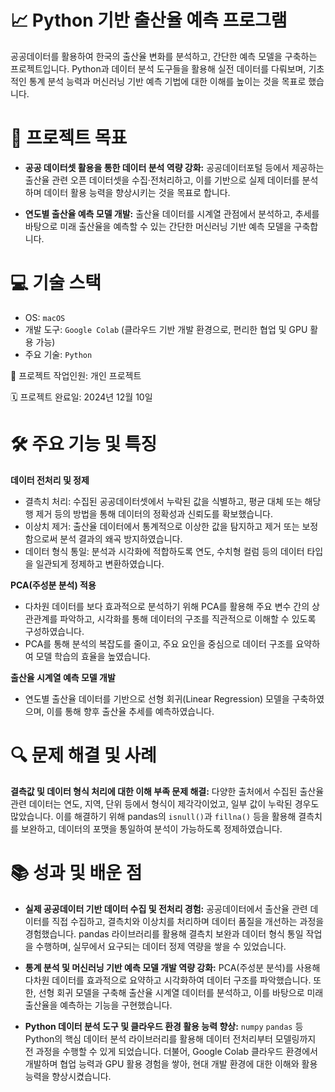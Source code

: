 # 📈 Python 기반 출산율 예측 프로그램
공공데이터를 활용하여 한국의 출산율 변화를 분석하고, 간단한 예측 모델을 구축하는 프로젝트입니다.
Python과 데이터 분석 도구들을 활용해 실전 데이터를 다뤄보며, 기초적인 통계 분석 능력과 머신러닝 기반 예측 기법에 대한 이해를 높이는 것을 목표로 했습니다.


# 🎯 프로젝트 목표
- **공공 데이터셋 활용을 통한 데이터 분석 역량 강화:** 공공데이터포털 등에서 제공하는 출산율 관련 오픈 데이터셋을 수집·전처리하고, 이를 기반으로 실제 데이터를 분석하며 데이터 활용 능력을 향상시키는 것을 목표로 합니다.

- **연도별 출산율 예측 모델 개발:** 출산율 데이터를 시계열 관점에서 분석하고, 추세를 바탕으로 미래 출산율을 예측할 수 있는 간단한 머신러닝 기반 예측 모델을 구축합니다.


# 💻 기술 스택
* OS: `macOS`
* 개발 도구: `Google Colab` (클라우드 기반 개발 환경으로, 편리한 협업 및 GPU 활용 가능)
* 주요 기술: `Python`

👥 프로젝트 작업인원: 개인 프로젝트

🗓️ 프로젝트 완료일: 2024년 12월 10일


# 🛠️ 주요 기능 및 특징

**데이터 전처리 및 정제** 
- 결측치 처리: 수집된 공공데이터셋에서 누락된 값을 식별하고, 평균 대체 또는 해당 행 제거 등의 방법을 통해 데이터의 정확성과 신뢰도를 확보했습니다.
- 이상치 제거: 출산율 데이터에서 통계적으로 이상한 값을 탐지하고 제거 또는 보정함으로써 분석 결과의 왜곡 방지하였습니다.
- 데이터 형식 통일: 분석과 시각화에 적합하도록 연도, 수치형 컬럼 등의 데이터 타입을 일관되게 정제하고 변환하였습니다.

**PCA(주성분 분석) 적용**
- 다차원 데이터를 보다 효과적으로 분석하기 위해 PCA를 활용해 주요 변수 간의 상관관계를 파악하고, 시각화를 통해 데이터의 구조를 직관적으로 이해할 수 있도록 구성하였습니다.
- PCA를 통해 분석의 복잡도를 줄이고, 주요 요인을 중심으로 데이터 구조를 요약하여 모델 학습의 효율을 높였습니다.

**출산율 시계열 예측 모델 개발**
- 연도별 출산율 데이터를 기반으로 선형 회귀(Linear Regression) 모델을 구축하였으며, 이를 통해 향후 출산율 추세를 예측하였습니다.

# 🔍 문제 해결 및 사례

**결측값 및 데이터 형식 처리에 대한 이해 부족 문제 해결:** 다양한 출처에서 수집된 출산율 관련 데이터는 연도, 지역, 단위 등에서 형식이 제각각이었고, 일부 값이 누락된 경우도 많았습니다. 이를 해결하기 위해 pandas의 `isnull()`과 `fillna()` 등을 활용해 결측치를 보완하고, 데이터의 포맷을 통일하여 분석이 가능하도록 정제하였습니다.



# 📚 성과 및 배운 점
- **실제 공공데이터 기반 데이터 수집 및 전처리 경험:** 공공데이터에서 출산율 관련 데이터를 직접 수집하고, 결측치와 이상치를 처리하며 데이터 품질을 개선하는 과정을 경험했습니다. pandas 라이브러리를 활용해 결측치 보완과 데이터 형식 통일 작업을 수행하며, 실무에서 요구되는 데이터 정제 역량을 쌓을 수 있었습니다.

- **통계 분석 및 머신러닝 기반 예측 모델 개발 역량 강화:** PCA(주성분 분석)를 사용해 다차원 데이터를 효과적으로 요약하고 시각화하여 데이터 구조를 파악했습니다. 또한, 선형 회귀 모델을 구축해 출산율 시계열 데이터를 분석하고, 이를 바탕으로 미래 출산율을 예측하는 기능을 구현했습니다.

- **Python 데이터 분석 도구 및 클라우드 환경 활용 능력 향상:** `numpy` `pandas` 등 Python의 핵심 데이터 분석 라이브러리를 활용해 데이터 전처리부터 모델링까지 전 과정을 수행할 수 있게 되었습니다. 더불어, Google Colab 클라우드 환경에서 개발하며 협업 능력과 GPU 활용 경험을 쌓아, 현대 개발 환경에 대한 이해와 활용 능력을 향상시켰습니다.

